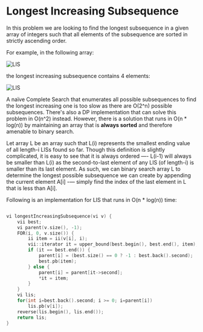 # Longest Increasing Subsequence

In this problem we are looking to find the longest subsequence in a given array of integers such that all elements of the subsequence are sorted in strictly ascending order.

For example, in the following array:

![LIS](https://i.imgur.com/jNfhUgo.png)

the longest increasing subsequence contains 4 elements:

![LIS](https://i.imgur.com/6KiMnsE.png)

A naïve Complete Search that enumerates all possible subsequences to find the longest increasing one is too slow as there are O(2^n) possible subsequences. There's also a DP implementation that can solve this problem in O(n^2) instead. However, there is a solution that runs in O(n * log(n)) by maintaining an array that is **always sorted** and therefore amenable to binary search.

Let array L be an array such that L(i) represents the smallest ending value of all length-i LISs found so far. Though this definition is slightly complicated, it is easy to see that it is always ordered —- L(i-1) will always be smaller than L(i) as the second-to-last element of any LIS (of length-i) is smaller than its last element. As such, we can binary search array L
to determine the longest possible subsequence we can create by appending the current element A[i] -— simply find the index of the last element in L that is less than A[i].

Following is an implementation for LIS that runs in O(n * log(n)) time:

```cpp

vi longestIncreasingSubsequence(vi v) {
	vii best;
	vi parent(v.size(), -1);
	FOR(i, 0, v.size()) {
		ii item = ii(v[i], i);
		vii::iterator it = upper_bound(best.begin(), best.end(), item);
		if (it == best.end()) {
			parent[i] = (best.size() == 0 ? -1 : best.back().second);
			best.pb(item);
		} else {
			parent[i] = parent[it->second];
			*it = item;
		}
	}
	vi lis;
	for(int i=best.back().second; i >= 0; i=parent[i])
		lis.pb(v[i]);
	reverse(lis.begin(), lis.end());
	return lis;
}

```
